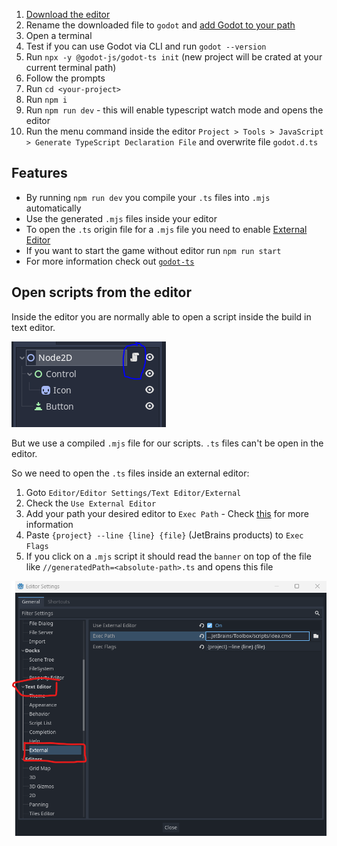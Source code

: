 1. [Download the editor](https://github.com/godotjs/javascript/releases)
2. Rename the downloaded file to `godot` and [add Godot to your path](https://docs.godotengine.org/en/stable/tutorials/editor/command_line_tutorial.html#path)
3. Open a terminal
4. Test if you can use Godot via CLI and run `godot --version`
5. Run `npx -y @godot-js/godot-ts init` (new project will be crated at your current terminal path)
6. Follow the prompts
7. Run `cd <your-project>`
8. Run `npm i`
9. Run `npm run dev` - this will enable typescript watch mode and opens the editor
10. Run the menu command inside the editor `Project > Tools > JavaScript > Generate TypeScript Declaration File` and overwrite file `godot.d.ts`

## Features

- By running `npm run dev` you compile your `.ts` files into `.mjs` automatically
- Use the generated `.mjs` files inside your editor
- To open the `.ts` origin file for a `.mjs` file you need to enable [External Editor](#open-scripts-from-the-editor)
- If you want to start the game without editor run `npm run start`
- For more information check out [`godot-ts`](godot-ts.md)

## Open scripts from the editor

Inside the editor you are normally able to open a script inside the build in text editor.

![Open script](images/open-script.png)

But we use a compiled `.mjs` file for our scripts.
`.ts` files can't be open in the editor.

So we need to open the `.ts` files inside an external editor:

1. Goto `Editor/Editor Settings/Text Editor/External`
2. Check the `Use External Editor`
3. Add your path your desired editor to `Exec Path` - Check [this](https://docs.godotengine.org/en/stable/tutorials/editor/external_editor.html) for more information
4. Paste `{project} --line {line} {file}` (JetBrains products) to `Exec Flags`
5. If you click on a `.mjs` script it should read the `banner` on top of the file like `//generatedPath=<absolute-path>.ts` and opens this file

![enable external editor](images/enable-external-editor.png)
